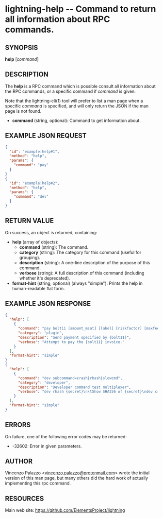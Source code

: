 lightning-help -- Command to return all information about RPC commands.
=======================================================================

SYNOPSIS
--------

**help** [*command*] 

DESCRIPTION
-----------

The **help** is a RPC command which is possible consult all information about the RPC commands, or a specific command if *command* is given.

Note that the lightning-cli(1) tool will prefer to list a man page when a specific *command* is specified, and will only return the JSON if the man page is not found.

- **command** (string, optional): Command to get information about.

EXAMPLE JSON REQUEST
--------------------

```json
{
  "id": "example:help#1",
  "method": "help",
  "params": {
    "command": "pay"
  }
}
{
  "id": "example:help#2",
  "method": "help",
  "params": {
    "command": "dev"
  }
}
```

RETURN VALUE
------------

On success, an object is returned, containing:

- **help** (array of objects):
  - **command** (string): The command.
  - **category** (string): The category for this command (useful for grouping).
  - **description** (string): A one-line description of the purpose of this command.
  - **verbose** (string): A full description of this command (including whether it's deprecated).
- **format-hint** (string, optional) (always "simple"): Prints the help in human-readable flat form.

EXAMPLE JSON RESPONSE
---------------------

```json
{
  "help": [
    {
      "command": "pay bolt11 [amount_msat] [label] [riskfactor] [maxfeepercent] [retry_for] [maxdelay] [exemptfee] [localinvreqid] [exclude] [maxfee] [description] [dev_use_shadow]",
      "category": "plugin",
      "description": "Send payment specified by {bolt11}",
      "verbose": "Attempt to pay the {bolt11} invoice."
    }
  ],
  "format-hint": "simple"
}
{
  "help": [
    {
      "command": "dev subcommand=crash|rhash|slowcmd",
      "category": "developer",
      "description": "Developer command test multiplexer",
      "verbose": "dev rhash {secret}\n\tShow SHA256 of {secret}\ndev crash\n\tCrash lightningd by calling fatal()\ndev slowcmd {msec}\n\tTorture test for slow commands, optional {msec}\n"
    }
  ],
  "format-hint": "simple"
}
```

ERRORS
------

On failure, one of the following error codes may be returned:

- -32602: Error in given parameters.

AUTHOR
------

Vincenzo Palazzo <<vincenzo.palazzo@protonmail.com>> wrote the initial version of this man page,
but many others did the hard work of actually implementing this rpc command.

RESOURCES
---------

Main web site: <https://github.com/ElementsProject/lightning>

